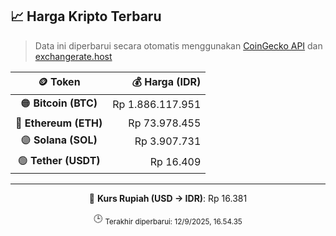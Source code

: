 

<!-- HARGA_KRIPTO -->
## 📈 Harga Kripto Terbaru

> Data ini diperbarui secara otomatis menggunakan [CoinGecko API](https://www.coingecko.com/) dan [exchangerate.host](https://exchangerate.host/)

<div align="center">

| 🪙 Token | 💰 Harga (IDR) |
|:------:|---------------:|
| 🟠 **Bitcoin (BTC)**   | Rp 1.886.117.951 |
| 🔵 **Ethereum (ETH)**  | Rp 73.978.455 |
| 🟣 **Solana (SOL)**    | Rp 3.907.731 |
| 🟢 **Tether (USDT)**   | Rp 16.409 |

---

💱 **Kurs Rupiah (USD → IDR)**: Rp 16.381

🕒 <sub>Terakhir diperbarui: 12/9/2025, 16.54.35</sub>

</div>
<!-- /HARGA_KRIPTO -->